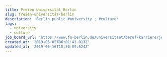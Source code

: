 ```yaml
---
title: Freien Universität Berlin
slug: freien-universität-berlin
description: 'Berlin public #university ; #culture'
tags:
  - university
  - culture
job_board_url: 'https://www.fu-berlin.de/universitaet/beruf-karriere/jobs/index.html'
created_at: '2019-05-05T06:01:41.013Z'
updated_at: '2019-06-16T10:36:09.624Z'
---
```

